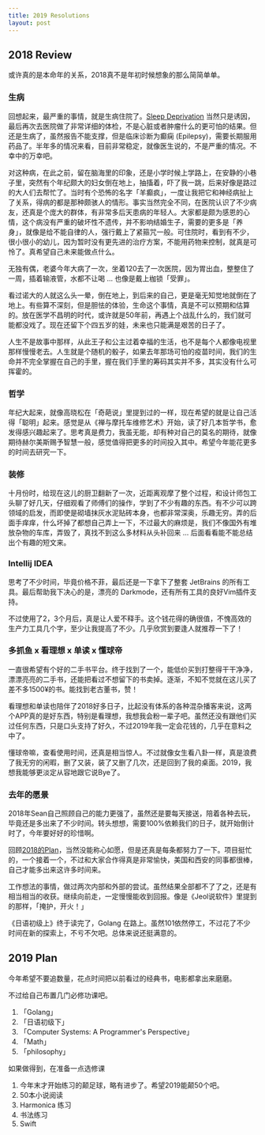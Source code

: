 ```yaml
---
title: 2019 Resolutions
layout: post
---
```


## 2018 Review

或许真的是本命年的关系，2018真不是年初时候想象的那么简简单单。

### 生病

回想起来，最严重的事情，就是生病住院了。[Sleep Deprivation](http://villim.github.io/sleep-deprivation) 当然只是诱因，最后再次去医院做了非常详细的体检，不是心脏或者肿瘤什么的更可怕的结果。但还是生病了，虽然报告不能支撑，但是临床诊断为癫痫 (Epilepsy)，需要长期服用药品了。半年多的情况来看，目前非常稳定，就像医生说的，不是严重的情况。不幸中的万幸吧。

对这种病，在此之前，留在脑海里的印象，还是小学时候上学路上，在安静的小巷子里，突然有个年纪颇大的妇女倒在地上，抽搐着，吓了我一跳，后来好像是路过的大人们去帮忙了。当时有个恐怖的名字「羊癫疯」，一度让我把它和神经病扯上了关系，得病的都是那种颇骇人的情形。事实当然完全不同，在医院认识了不少病友，还真是个庞大的群体，有非常多后天患病的年轻人。大家都是颇为感恩的心情，这个病没有严重的破坏性不遗传，并不影响结婚生子，需要的更多是「养身」，就像是给不能自律的人，强行戴上了紧箍咒一般。可住院时，看到有不少，很小很小的幼儿，因为暂时没有更先进的治疗方案，不能用药物来控制，就真是可怜了。真希望自己未来能做点什么。

无独有偶，老婆今年大病了一次，坐着120去了一次医院，因为胃出血，整整住了一周，插着输液管，水都不让喝 ... 也像是戴上枷锁「受罪」。

看过诺大的人就这么头一晕，倒在地上，到后来的自己，更是毫无知觉地就倒在了地上。有些算不深刻，但是胆怯的体验，生命这个事情，真是不可以预期和估算的。放在医学不昌明的时代，或许就是50年前，再遇上个战乱什么的，我们就可能都没戏了。现在还留下个四五岁的娃，未来也只能满是艰苦的日子了。

人生不是故事中那样，从此王子和公主过着幸福的生活，也不是每个人都像电视里那样慢慢老去。人生就是个随机的骰子，如果去年那场可怕的疫苗时间，我们的生命并不完全掌握在自己的手里，握在我们手里的筹码其实并不多，其实没有什么可挥霍的。

### 哲学

年纪大起来，就像高晓松在「奇葩说」里提到过的一样，现在希望的就是让自己活得「聪明」起来。感觉是从《禅与摩托车维修艺术》开始，读了好几本哲学书，愈发得感兴趣起来了。思考真是费力，我虽无能，却有种对自己的莫名的期待，就像期待赫尔美斯赐予智慧一般，感觉值得把更多的时间投入其中。希望今年能花更多的时间去研究一下。

### 装修

十月份时，给现在这儿的厨卫翻新了一次，近距离观摩了整个过程，和设计师包工头聊了好几天，仔细观看了师傅们的操作，学到了不少有趣的东西。有不少可以跨领域的启发，而即使是砌墙抹灰水泥贴砖本身，也都非常深奥，乐趣无穷。弄的后面手痒痒，什么坏掉了都想自己弄上一下，不过最大的麻烦是，我们不像国外有堆放杂物的车库，弄毁了，真找不到这么多材料从头补回来 ... 后面看看能不能总结出个有趣的短文来。

### Intellij IDEA

思考了不少时间，毕竟价格不菲，最后还是一下拿下了整套 JetBrains 的所有工具。最后帮助我下决心的是，漂亮的 Darkmode，还有所有工具的良好Vim插件支持。

不过使用了2，3个月后，真是让人爱不释手。这个钱花得的确很值，不愧高效的生产力工具几个字，至少让我提高了不少。几乎欣赏到要逢人就推荐一下了！

### 多抓鱼 x 看理想 x 单读 x 懂球帝

一直很希望有个好的二手书平台。终于找到了一个，能低价买到打整得干干净净，漂漂亮亮的二手书，还能把看过不想留下的书卖掉。逐渐，不知不觉就在这儿买了差不多1500¥的书。能找到老古董书，赞！

看理想和单读也陪伴了2018好多日子，比起没有体系的各种混杂播客来说，这两个APP真的是好东西，特别是看理想，我想我会粉一辈子吧。虽然还没有跟他们买过任何东西，只是口头支持了好久，不过2019年我一定会花钱的，几乎在意料之中了。

懂球帝嘛，查看使用时间，还真是相当惊人。不过就像女生看八卦一样，真是浪费了我无穷的闲暇，删了又装，装了又删了几次，还是回到了我的桌面。2019，我想我能够更淡定从容地跟它说Bye了。

### 去年的愿景

2018年Sean自己照顾自己的能力更强了，虽然还是要每天接送，陪着各种去玩，毕竟还是多出来了不少时间。转头想想，需要100%依赖我们的日子，就开始倒计时了，今年要好好的珍惜啊。

回顾[2018的Plan](http://villim.github.io/2018-plan)，当然没能称心如愿，但是还真是每条都努力了一下。项目挺忙的，一个接着一个，不过和大家合作得真是非常愉快，美国和西安的同事都很棒，自己才能多出来这许多时间来。

工作想法的事情，做过两次内部和外部的尝试。虽然结果全部都不了了之，还是有相当相当的收获。继续向前走，一定慢慢能收到回报。像是《Jeol说软件》里提到的那样，「掩护，开火！」

《日语初级上》终于读完了，Golang 在路上。虽然101依然停工，不过花了不少时间在新的探索上，不亏不欠吧。总体来说还挺满意的。


## 2019 Plan

今年希望不要追数量，花点时间把以前看过的经典书，电影都拿出来磨磨。

不过给自己布置几门必修功课吧。

1. 「Golang」
2. 「日语初级下」
3. 「Computer Systems: A Programmer's Perspective」
4. 「Math」
5. 「philosophy」

如果做得到，在准备一点选修课
1. 今年末才开始练习的颠足球，略有进步了。希望2019能颠50个吧。
2. 50本小说阅读
3. Harmonica 练习
4. 书法练习
5. Swift